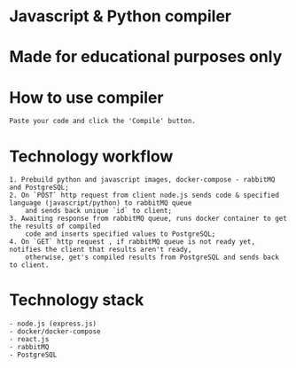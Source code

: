 # Javascript & Python compiler

# Made for educational purposes only

# How to use compiler

    Paste your code and click the 'Compile' button.

# Technology workflow

    1. Prebuild python and javascript images, docker-compose - rabbitMQ and PostgreSQL;
    2. On `POST` http request from client node.js sends code & specified language (javascript/python) to rabbitMQ queue
        and sends back unique `id` to client;
    3. Awaiting response from rabbitMQ queue, runs docker container to get the results of compiled
        code and inserts specified values to PostgreSQL;
    4. On `GET` http request , if rabbitMQ queue is not ready yet, notifies the client that results aren't ready,
        otherwise, get's compiled results from PostgreSQL and sends back to client.

# Technology stack

    - node.js (express.js)
    - docker/docker-compose
    - react.js
    - rabbitMQ
    - PostgreSQL
